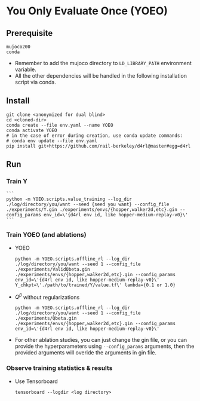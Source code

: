 # You Only Evaluate Once (YOEO)

## Prerequisite

```
mujoco200
conda
```

- Remember to add the mujoco directory to `LD_LIBRARY_PATH` environment variable.
- All the other dependencies will be handled in the following installation script via conda.

## Install

```
git clone <anonymized for dual blind>
cd <cloned-dir>
conda create --file env.yaml --name YOEO
conda activate YOEO
# in the case of error during creation, use conda update commands:
# conda env update --file env.yaml
pip install git+https://github.com/rail-berkeley/d4rl@master#egg=d4rl
```

## Run

### Train Y
    ```
    python -m YOEO.scripts.value_training --log_dir ./log/directory/you/want --seed {seed you want} --config_file ./experiments/Y.gin ./experiments/envs/{hopper,walker2d,etc}.gin --config_params env_id=\'{d4rl env id, like hopper-medium-replay-v0}\'
    ```

### Train YOEO (and ablations)
  - YOEO
    ```
    python -m YOEO.scripts.offline_rl --log_dir ./log/directory/you/want --seed 1 --config_file ./experiments/ValidQbeta.gin ./experiments/envs/{hopper,walker2d,etc}.gin --config_params env_id=\'{d4rl env id, like hopper-medium-replay-v0}\' Y_chkpt=\'./path/to/trained/Y/value.tf\' lambda={0.1 or 1.0}
    ```

  - $Q^\beta$ without regularizations
    ```
    python -m YOEO.scripts.offline_rl --log_dir ./log/directory/you/want --seed 1 --config_file ./experiments/Qbeta.gin ./experiments/envs/{hopper,walker2d,etc}.gin --config_params env_id=\'{d4rl env id, like hopper-medium-replay-v0}\'
    ```

  - For other ablation studies, you can just change the gin file, or you can provide the hyperparameters using `--config_params` arguments, then the provided arguments will overide the arguments in gin file.

### Observe training statistics & results
  - Use Tensorboard
    ```
    tensorboard --logdir <log directory>
    ```
